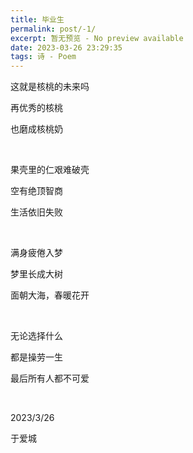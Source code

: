```yaml
---
title: 毕业生
permalink: post/-1/
excerpt: 暂无预览 - No preview available
date: 2023-03-26 23:29:35
tags: 诗 - Poem
---
```


这就是核桃的未来吗

再优秀的核桃

也磨成核桃奶

<br>

果壳里的仁艰难破壳

空有绝顶智商

生活依旧失败

<br>

满身疲倦入梦

梦里长成大树

面朝大海，春暖花开

<br>

无论选择什么

都是操劳一生

最后所有人都不可爱

<br>

2023/3/26

于爱城

